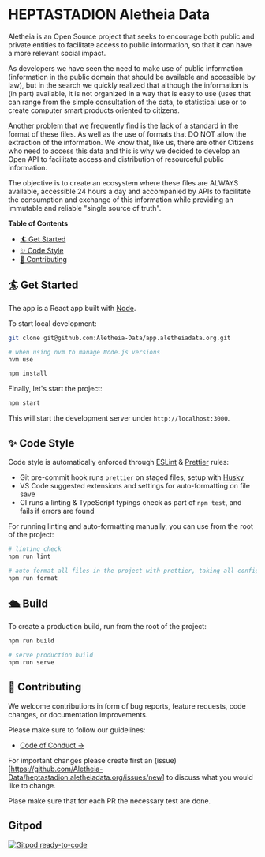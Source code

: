 # HEPTASTADION Aletheia Data

Aletheia is an Open Source project that seeks to encourage both public and private entities to facilitate
access to public information, so that it can have a more relevant social impact. 

As developers we have seen the need to make use of public information (information in the public
 domain that should be available and accessible by law), but in the search we quickly realized that
  although the information is (in part) available, it is not organized in a way that is easy to use (uses that
   can range from the simple consultation of the data, to statistical use or to create computer smart
    products oriented to citizens. 

Another problem that we frequently find is the lack of a standard in the format of these files. As well as
 the use of formats that DO NOT allow the extraction of the information. We know that, like us, there are
  other Citizens who need to access this data and this is why we decided to develop an Open API to
   facilitate access and distribution of resourceful public information. 


The objective is to create an ecosystem where these files are ALWAYS available, accessible 24 hours a
 day and accompanied by APIs to facilitate the consumption and exchange of this information while
  providing an immutable and reliable "single source of truth".


**Table of Contents**

- [🏄 Get Started](#-get-started)
- [✨ Code Style](#-code-style)
- [💖 Contributing](#-contributing)

## 🏄 Get Started

The app is a React app built with [Node](https://www.npmjs.com/).

To start local development:

```bash
git clone git@github.com:Aletheia-Data/app.aletheiadata.org.git

# when using nvm to manage Node.js versions
nvm use

npm install
```

Finally, let's start the project:

```bash
npm start
```

This will start the development server under
`http://localhost:3000`.

## ✨ Code Style

Code style is automatically enforced through [ESLint](https://eslint.org) & [Prettier](https://prettier.io) rules:

- Git pre-commit hook runs `prettier` on staged files, setup with [Husky](https://typicode.github.io/husky)
- VS Code suggested extensions and settings for auto-formatting on file save
- CI runs a linting & TypeScript typings check as part of `npm test`, and fails if errors are found

For running linting and auto-formatting manually, you can use from the root of the project:

```bash
# linting check
npm run lint

# auto format all files in the project with prettier, taking all configs into account
npm run format
```

## 🛳 Build

To create a production build, run from the root of the project:

```bash
npm run build

# serve production build
npm run serve
```
## 💖 Contributing

We welcome contributions in form of bug reports, feature requests, code changes, or documentation improvements.

Please make sure to follow our guidelines:
- [Code of Conduct →](#)

For important changes please create first an (issue)[https://github.com/Aletheia-Data/heptastadion.aletheiadata.org/issues/new] to discuss what you would like to change.

Plase make sure that for each PR the necessary test are done.

## Gitpod

[![Gitpod ready-to-code](https://img.shields.io/badge/Gitpod-ready--to--code-blue?logo=gitpod)](https://gitpod.io/#https://github.com/EnzoVezzaro/heptastadion.aletheiadata.org)

